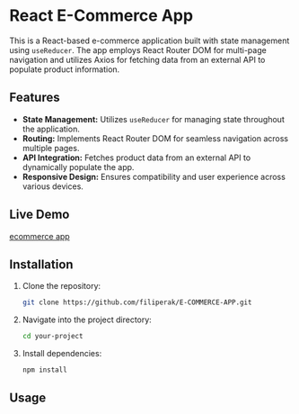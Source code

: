 # React E-Commerce App

This is a React-based e-commerce application built with state management using `useReducer`. The app employs React Router DOM for multi-page navigation and utilizes Axios for fetching data from an external API to populate product information.

## Features

- **State Management:** Utilizes `useReducer` for managing state throughout the application.
- **Routing:** Implements React Router DOM for seamless navigation across multiple pages.
- **API Integration:** Fetches product data from an external API to dynamically populate the app.
- **Responsive Design:** Ensures compatibility and user experience across various devices.

## Live Demo
[ecommerce app](https://filip-ecommerce-app.netlify.app/)

## Installation

1. Clone the repository:

    ```bash
    git clone https://github.com/filiperak/E-COMMERCE-APP.git
    ```

2. Navigate into the project directory:

    ```bash
    cd your-project
    ```

3. Install dependencies:

    ```bash
    npm install
    ```

## Usage

